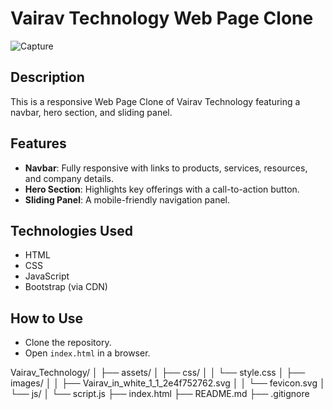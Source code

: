 # Vairav Technology Web Page Clone

![Capture](https://github.com/user-attachments/assets/3d3c56fa-5e81-424c-b951-602f065b09c3)

## Description
This is a responsive Web Page Clone of Vairav Technology featuring a navbar, hero section, and sliding panel.

## Features
- **Navbar**: Fully responsive with links to products, services, resources, and company details.
- **Hero Section**: Highlights key offerings with a call-to-action button.
- **Sliding Panel**: A mobile-friendly navigation panel.

## Technologies Used
- HTML
- CSS
- JavaScript
- Bootstrap (via CDN)

## How to Use
- Clone the repository.
- Open `index.html` in a browser.

Vairav_Technology/
│
├── assets/
│   ├── css/
│   │   └── style.css
│   ├── images/
│   │   ├── Vairav_in_white_1_1_2e4f752762.svg
│   │   └── fevicon.svg
│   └── js/
│       └── script.js
├── index.html
├── README.md
├── .gitignore

